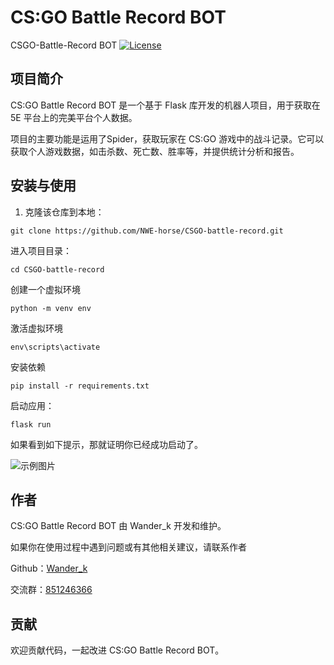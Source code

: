 # CS:GO Battle Record BOT
CSGO-Battle-Record BOT
[![License](https://img.shields.io/badge/license-MIT-blue.svg)](LICENSE)
## 项目简介

CS:GO Battle Record BOT 是一个基于 Flask 库开发的机器人项目，用于获取在 5E 平台上的完美平台个人数据。

项目的主要功能是运用了Spider，获取玩家在 CS:GO 游戏中的战斗记录。它可以获取个人游戏数据，如击杀数、死亡数、胜率等，并提供统计分析和报告。

## 安装与使用

1. 克隆该仓库到本地：

```shell
git clone https://github.com/NWE-horse/CSGO-battle-record.git
```

进入项目目录：
```shell
cd CSGO-battle-record
```

创建一个虚拟环境
```shell
python -m venv env
```
激活虚拟环境
```shell
env\scripts\activate
```

安装依赖
```shell
pip install -r requirements.txt
```

启动应用：
```shell
flask run
```
如果看到如下提示，那就证明你已经成功启动了。

![示例图片](https://img1.imgtp.com/2023/08/03/MIricuNo.png)

## 作者
CS:GO Battle Record BOT 由 Wander_k 开发和维护。

如果你在使用过程中遇到问题或有其他相关建议，请联系作者

Github：[Wander_k](https://github.com/NWE-horse)

交流群：[851246366](http://qm.qq.com/cgi-bin/qm/qr?_wv=1027&k=MwbfDcuHauBBDElUtzZIiuePj6p53mYe&authKey=KAFbPYLbmw9eyN0ZsOxyXZIvJsKtsPIBUHLMj7oUiONzeLXXbe%2Bqiy1J6D59V05k&noverify=0&group_code=851246366)

## 贡献
欢迎贡献代码，一起改进 CS:GO Battle Record BOT。
